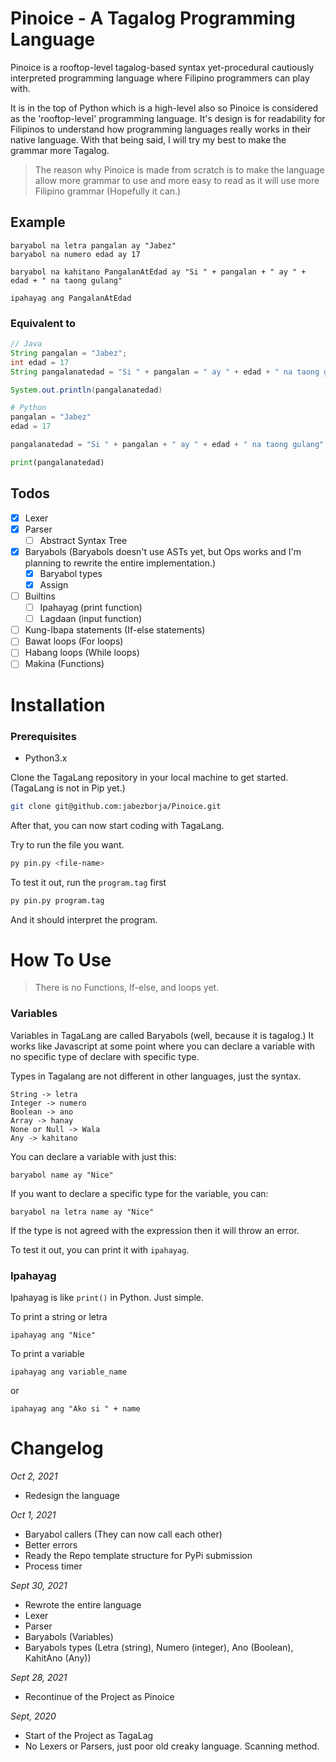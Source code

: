 # Pinoice - A Tagalog Programming Language
Pinoice is a rooftop-level tagalog-based syntax yet-procedural cautiously interpreted programming language where Filipino programmers can play with. 

It is in the top of Python which is a high-level also so Pinoice is considered as the 'rooftop-level' programming language. It's design is for readability for Filipinos to understand how programming languages really works in their native language. With that being said, I will try my best to make the grammar more Tagalog.

> The reason why Pinoice is made from scratch is to make the language allow more grammar to use and more easy to read as it will use more Filipino grammar (Hopefully it can.)

## Example
```
baryabol na letra pangalan ay "Jabez"
baryabol na numero edad ay 17

baryabol na kahitano PangalanAtEdad ay "Si " + pangalan + " ay " + edad + " na taong gulang"

ipahayag ang PangalanAtEdad
```

### Equivalent to
```java
// Java
String pangalan = "Jabez";
int edad = 17
String pangalanatedad = "Si " + pangalan = " ay " + edad + " na taong gulang"

System.out.println(pangalanatedad)
```
```python
# Python
pangalan = "Jabez" 
edad = 17

pangalanatedad = "Si " + pangalan + " ay " + edad + " na taong gulang"

print(pangalanatedad)
```

## Todos
- [x] Lexer
- [x] Parser
    - [ ] Abstract Syntax Tree
- [x] Baryabols (Baryabols doesn't use ASTs yet, but Ops works and I'm planning to rewrite the entire implementation.)
    - [x] Baryabol types
    - [x] Assign
- [ ] Builtins
    - [ ] Ipahayag (print function)
    - [ ] Lagdaan (input function)
- [ ] Kung-Ibapa statements (If-else statements)
- [ ] Bawat loops (For loops)
- [ ] Habang loops (While loops)
- [ ] Makina (Functions)

# Installation

### Prerequisites
- Python3.x

Clone the TagaLang repository in your local machine to get started. (TagaLang is not in Pip yet.)
```bash
git clone git@github.com:jabezborja/Pinoice.git
```

After that, you can now start coding with TagaLang.

Try to run the file you want.
```bash
py pin.py <file-name>
```

To test it out, run the `program.tag` first
```bash
py pin.py program.tag
```

And it should interpret the program.

# How To Use
> There is no Functions, If-else, and loops yet.

### Variables
Variables in TagaLang are called Baryabols (well, because it is tagalog.) It works like Javascript at some point where
you can declare a variable with no specific type of declare with specific type.

Types in Tagalang are not different in other languages, just the syntax.
```
String -> letra
Integer -> numero
Boolean -> ano
Array -> hanay
None or Null -> Wala
Any -> kahitano
```

You can declare a variable with just this:
```
baryabol name ay "Nice"
```

If you want to declare a specific type for the variable, you can:
```
baryabol na letra name ay "Nice"
```

If the type is not agreed with the expression then it will throw an error.

To test it out, you can print it with `ipahayag`.

### Ipahayag
Ipahayag is like `print()` in Python. Just simple.

To print a string or letra
```
ipahayag ang "Nice"
```

To print a variable
```
ipahayag ang variable_name
```

or

```
ipahayag ang "Ako si " + name
```

# Changelog
*Oct 2, 2021*
- Redesign the language

*Oct 1, 2021*
- Baryabol callers (They can now call each other)
- Better errors
- Ready the Repo template structure for PyPi submission
- Process timer

*Sept 30, 2021*
- Rewrote the entire language
- Lexer
- Parser
- Baryabols (Variables)
- Baryabols types (Letra (string), Numero (integer), Ano (Boolean), KahitAno (Any))

*Sept 28, 2021*
- Recontinue of the Project as Pinoice

*Sept, 2020*
- Start of the Project as TagaLag
- No Lexers or Parsers, just poor old creaky language. Scanning method.
